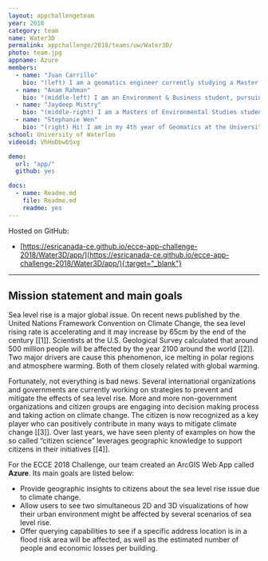```yaml
---
layout: appchallengeteam
year: 2018
category: team
name: Water3D
permalink: appchallenge/2018/teams/uw/Water3D/
photo: team.jpg
appname: Azure
members:
  - name: "Juan Carrillo"
    bio: "(left) I am a geomatics engineer currently studying a Master of Science in Geography at the University of Waterloo. With more than five years of work experience in geomatics and project management, I am convinced about the key role of geographic information science and technology to help us mitigate climate change."
  - name: "Anam Rahman"
    bio: "(middle-left) I am an Environment & Business student, pursuing the GIS Diploma at the University of Waterloo. My work in the insurance industry exposed me to flood risk management, and the need to adapt for climate change in cities. I love how web mapping tools can be used to educate and visualise highly impactful phenomena regarding climate change. I learnt a lot through this challenge and I'm excited to see how GIS can be used as a communication and decision making tool."
  - name: "Jaydeep Mistry"
    bio: "(middle-right) I am a Masters of Environmental Studies student at the University of Waterloo. I did my Undergrad in Geomatics with Computer Science Minor. My education and experiences have made me very passionate about GIS, Open Data, Data Science, and app development. I've helped develop various apps, but the spatial apps such as this one have been the most exciting to work on."
  - name: "Stephanie Wen"
    bio: "(right) Hi! I am in my 4th year of Geomatics at the University of Waterloo. I enjoy creating maps of places I've never been to. Creating bucket lists in that city, so that one day when I visit I can plan my trips, and accomplish them in the time allotted. I also enjoy sleeping, eating, instagramming, and snapchatting. If we get to go to San Diego I promise a blog of our experience!"
school: University of Waterloo
videoid: VhHoDbwbSxg

demo:
  url: "app/"
  github: yes

docs:
  - name: Readme.md
    file: Readme.md
    readme: yes
---
```


Hosted on GitHub:
- [https://esricanada-ce.github.io/ecce-app-challenge-2018/Water3D/app/](https://esricanada-ce.github.io/ecce-app-challenge-2018/Water3D/app/){:target="_blank"}

---

Mission statement and main goals
----

Sea level rise is a major global issue. On recent news published by the United Nations Framework Convention on Climate Change, the sea level rising rate is accelerating and it may increase by 65cm by the end of the century [[1]]. Scientists at the U.S. Geological Survey calculated that around 500 million people will be affected by the year 2100 around the world [[2]]. Two major drivers are cause this phenomenon, ice melting in polar regions and atmosphere warming. Both of them closely related with global warming. 

Fortunately, not everything is bad news. Several international organizations and governments are currently working on strategies to prevent and mitigate the effects of sea level rise. More and more non-government organizations and citizen groups are engaging into decision making process and taking action on climate change. The citizen is now recognized as a key player who can positively contribute in many ways to mitigate climate change [[3]]. Over last years, we have seen plenty of examples on how the so called “citizen science” leverages geographic knowledge to support citizens in their initiatives [[4]].  

For the ECCE 2018 Challenge, our team created an ArcGIS Web App called **Azure**. Its main goals are listed below:

  - Provide geographic insights to citizens about the sea level rise issue due to climate change.
  - Allow users to see two simultaneous 2D and 3D visualizations of how their urban environment might be affected by several scenarios of sea level rise.
  - Offer querying capabilities to see if a specific address location is in a flood risk area will be affected, as well as the estimated number of people and economic losses per building.
